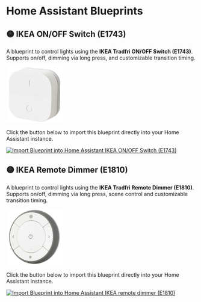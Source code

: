 # Home Assistant Blueprints

## 🟡 IKEA ON/OFF Switch (E1743)

A blueprint to control lights using the **IKEA Tradfri ON/OFF Switch (E1743)**.  
Supports on/off, dimming via long press, and customizable transition timing.

<img src="assets/IKEA/e1743.png" alt="drawing" width="150`"/>

Click the button below to import this blueprint directly into your Home Assistant instance.

[![Import Blueprint into Home Assistant IKEA ON/OFF Switch (E1743)](https://my.home-assistant.io/badges/blueprint_import.svg)](https://my.home-assistant.io/redirect/blueprint_import/?blueprint_url=https%3A%2F%2Fraw.githubusercontent.com%2FMonkeyEnterprise%2Fhomeassistant-blueprints%2Frefs%2Fheads%2Fmain%2FIKEA%2Fikea_e1743.yaml)

## 🟡 IKEA Remote Dimmer (E1810)

A blueprint to control lights using the **IKEA Tradfri Remote Dimmer (E1810)**.  
Supports on/off, dimming via long press, scene control and customizable transition timing.

<img src="assets/IKEA/e1810.png" alt="drawing" width="150`"/>

Click the button below to import this blueprint directly into your Home Assistant instance.

[![Import Blueprint into Home Assistant IKEA remote dimmer (E1810)](https://my.home-assistant.io/badges/blueprint_import.svg)](https://my.home-assistant.io/redirect/blueprint_import/?blueprint_url=https%3A%2F%2Fraw.githubusercontent.com%2FMonkeyEnterprise%2Fhomeassistant-blueprints%2Frefs%2Fheads%2Fmain%2FIKEA%2Fikea_e1810.yaml)



